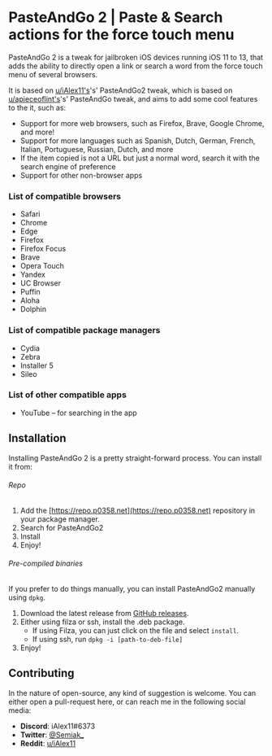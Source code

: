 # PasteAndGo 2 | Paste & Search actions for the force touch menu
PasteAndGo 2 is a tweak for jailbroken iOS devices running iOS 11 to 13, that adds the ability to directly open a link or search a word
from the force touch menu of several browsers.

It is based on [u/iAlex11's](https://reddit.com/u/iAlex11)'s' PasteAndGo2 tweak,
which is based on [u/apieceoflint's](https://reddit.com/u/apieceoflint)'s' PasteAndGo tweak, and aims to add some cool features to the it, such as:
- Support for more web browsers, such as Firefox, Brave, Google Chrome, and more!
- Support for more languages such as Spanish, Dutch, German, French, Italian, Portuguese, Russian, Dutch, and more
- If the item copied is not a URL but just a normal word, search it with the search engine of preference
- Support for other non-browser apps

### List of compatible browsers
 - Safari
 - Chrome
 - Edge
 - Firefox
 - Firefox Focus
 - Brave
 - Opera Touch
 - Yandex
 - UC Browser
 - Puffin
 - Aloha
 - Dolphin

### List of compatible package managers
 - Cydia
 - Zebra
 - Installer 5
 - Sileo

### List of other compatible apps
 - YouTube – for searching in the app

## Installation
Installing PasteAndGo 2 is a pretty straight-forward process. You can install it from:

###### Repo
1. Add the [https://repo.p0358.net](https://repo.p0358.net) repository in your package manager.
2. Search for PasteAndGo2
3. Install
4. Enjoy!

###### Pre-compiled binaries
If you prefer to do things manually, you can install PasteAndGo2 manually using `dpkg`.

1. Download the latest release from [GitHub releases](https://github.com/p0358/PasteAndGo2/releases).
2. Either using filza or ssh, install the .deb package.
	* If using Filza, you can just click on the file and select `install`.
	* If using ssh, run `dpkg -i [path-to-deb-file]`
3. Enjoy!

## Contributing
In the nature of open-source, any kind of suggestion is welcome.
You can either open a pull-request here, or can reach me in the following social media:
* **Discord**: iAlex11#6373
* **Twitter**: [@Semiak_](https://twitter.com/Semiak_)
* **Reddit**: [u/iAlex11](https://reddit.com/u/iAlex11)